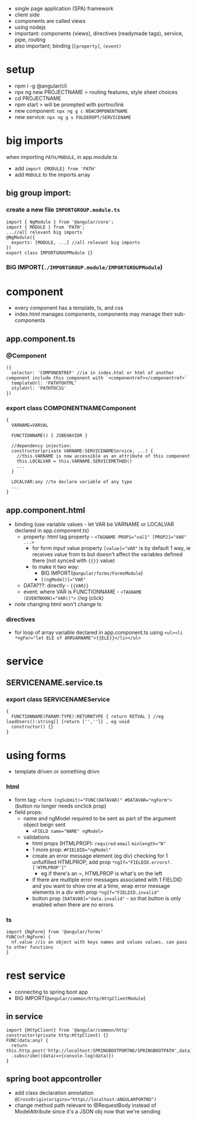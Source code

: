 * single page application (SPA) framework
* client side
* components are called views
* using nodejs
* important: components (views), directives (readymade tags), service, pipe, routing
* also important; binding (`[property]`, `(event)`
# setup
* npm i -g @angular/cli
* npx ng new PROJECTNAME > routing features, style sheet choices
* cd PROJECTNAME
* npm start > will be prompted with portno/link
* new component: `npx ng g c NEWCOMPONENTNAME`
* new service: `npx ng g s FOLDEROPT/SERVICENAME`
# big imports
when importing `PATH/MODULE`, in app.module.ts
* add `import {MODULE} from 'PATH'`
* add `MODULE` to the imports array
## big group import:
### create a new file `IMPORTGROUP.module.ts`
```
import { NgModule } from '@angular/core';
import { MODULE } from 'PATH';
...//all relevant big imports
@NgModule({
  exports: [MODULE, ...] //all relevant big imports
})
export class IMPORTGROUPModule {}
```
### BIG IMPORT(`./IMPORTGROUP.module/IMPORTGROUPModule`)
# component
* every component has a template, ts, and css
* index.html manages components, components may manage their sub-components
## app.component.ts
### @Component
```
({
  selector: 'COMPONENTREF' //ie in index.html or html of another component include this component with `<componentref></componentref>`
  templateUrl: 'PATHTOHTML'
  styleUrl: 'PATHTOCSS'
})
```
### export class COMPONENTNAMEComponent
```
{
  VARNAME=VARVAL

  FUNCTIONNAME() { JSBEHAVIOR }

  //dependency injection:
  constructor(private VARNAME:SERVICENAMEService, ...) {
    //this.VARNAME is now accessible as an attribute of this component
    this.LOCALVAR = this.VARNAME.SERVICEMETHOD()
    ...
  }
  
  LOCALVAR:any //to declare variable of any type
  ...
}
```
## app.component.html
* binding (use variable values - let VAR be VARNAME or LOCALVAR declared in app.component.ts)
  * property: html tag property - `<TAGNAME PROP1="val1" [PROP2]="VAR" ...>`
    * for form input value property `[value]="VAR"` is by default 1 way, ie receives value from ts but doesn't affect the variables defined there (not synced with `{{}}` value)
    * to make it two way:
      * BIG IMPORT(`@angular/forms/FormsModule`)
      * `[(ngModel)]="VAR"`
  * DATA???: directly - `{{VAR}}`
  * event: where VAR is FUNCTIONNAME - `<TAGNAME (EVENTNOON)="VAR()">` //eg (click)
* note changing html won't change ts
### directives
* for loop of array variable declared in app.component.ts using `<ul><li *ngFor="let ELE of ARRVARNAME">{{ELE}}</li></ul>`
# service
## SERVICENAME.service.ts
### export class SERVICENAMEService
```
{
  FUNCTIONNAME(PARAM:TYPE):RETURNTYPE { return RETVAL } //eg loadUsers():string[] {return ['','']} , eg void
  constructor() {}
}
```
# using forms
* template driven or something drivn
### html
* form tag: `<form (ngSubmit)="FUNC(DATAVAR)" #DATAVAR="ngForm">` (button no longer needs onclick prop)
* field props:
  * name and ngModel required to be sent as part of the argument object beign sent
    * `<FIELD name="NAME" ngModel>`
  * validations
    * html props (HTMLPROP): `required` `email` `minlength="N"`
    * 1 more prop: `#FIELDID="ngModel"`
    * create an error message element (eg div) checking for 1 unfulfilled HTMLPROP, add prop `*ngIf="FIELDID.errors?.['HTMLPROP']"`
      * eg if there's an =, HTMLPROP is what's on the left
    * if there are multiple error messages associated with 1 FIELDID and you want to show one at a time, wrap error message elements in a div with prop `*ngIf="FIELDID.invalid"`
    * button prop `[DATAVAR]="data.invalid"` - so that button is only enabled when there are no errors

### ts
```
import {NgForm} from '@angular/forms'
FUNC(nf:NgForm) {
  nf.value //is an object with keys names and values values, can pass to other functions
}
```
# rest service
* connecting to spring boot app
* BIG IMPORT(`@angular/common/http/HttpClientModule`)
## in service
```
import {HttpClient} from '@angular/common/http'
constructor(private http:HttpClient) {}
FUNC(data:any) {
  return this.http.post('http://localhost:SPRINGBOOTPORTNO/SPRINGBOOTPATH',data)
  .subscribe((data)=>{console.log(data)})
}
```
## spring boot appcontroller
* add class declaration annotation `@CrossOrigin(origins="httpL//localhost:ANGULARPORTNO")`
* change method path relevant to @RequestBody instead of ModelAttribute since it's a JSON obj now that we're sending
